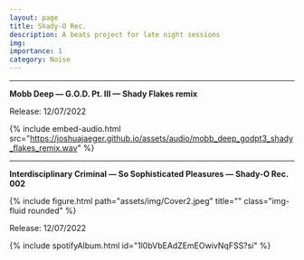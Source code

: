 ```yaml
---
layout: page
title: Shady-O Rec.
description: A beats project for late night sessions
img:
importance: 1
category: Noise
---
```


***
**Mobb Deep — G.O.D. Pt. III — Shady Flakes remix**

Release: 12/07/2022

{% include embed-audio.html src="https://joshuajaeger.github.io/assets/audio/mobb_deep_godpt3_shady_flakes_remix.wav" %}

***
**Interdisciplinary Criminal — So Sophisticated Pleasures — Shady-O Rec. 002**

<div class="row justify-content-sm-center">
    <div class="col-sm-4 mt-3 mt-md-0">
        {% include figure.html path="assets/img/Cover2.jpeg" title="" class="img-fluid rounded" %}
    </div>
</div>

Release: 12/07/2022

{% include spotifyAlbum.html id="1l0bVbEAdZEmEOwivNqFSS?si" %}



